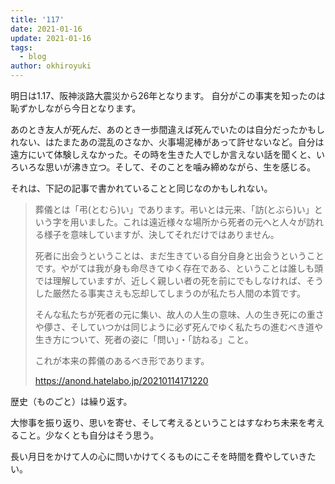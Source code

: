 ```yaml
---
title: '117'
date: 2021-01-16
update: 2021-01-16
tags:
  - blog
author: okhiroyuki
---
```


明日は1.17、阪神淡路大震災から26年となります。
自分がこの事実を知ったのは恥ずかしながら今日となります。

あのとき友人が死んだ、あのとき一歩間違えば死んでいたのは自分だったかもしれない、はたまたあの混乱のさなか、火事場泥棒があって許せないなど。自分は遠方にいて体験しえなかった。その時を生きた人でしか言えない話を聞くと、いろいろな思いが沸き立つ。そして、そのことを噛み締めながら、生を感じる。

それは、下記の記事で書かれていることと同じなのかもしれない。

>葬儀とは「弔(とむら)い」であります。弔いとは元来、「訪(とぶら)い」という字を用いました。これは遠近様々な場所から死者の元へと人々が訪れる様子を意味していますが、決してそれだけではありません。
>
>死者に出会うということは、まだ生きている自分自身と出会うということです。やがては我が身も命尽きてゆく存在である、ということは誰しも頭では理解していますが、近しく親しい者の死を前にでもしなければ、そうした厳然たる事実さえも忘却してしまうのが私たち人間の本質です。
>
>そんな私たちが死者の元に集い、故人の人生の意味、人の生き死にの重さや儚さ、そしていつかは同じように必ず死んでゆく私たちの進むべき道や生き方について、死者の姿に「問い」・「訪ねる」こと。
>
>これが本来の葬儀のあるべき形であります。
>
>https://anond.hatelabo.jp/20210114171220

歴史（ものごと）は繰り返す。

大惨事を振り返り、思いを寄せ、そして考えるということはすなわち未来を考えること。少なくとも自分はそう思う。

長い月日をかけて人の心に問いかけてくるものにこそを時間を費やしていきたい。
